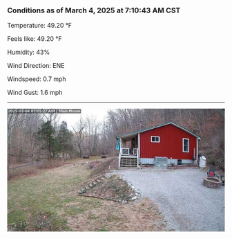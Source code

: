 ### Conditions as of March 4, 2025 at 7:10:43 AM CST 

Temperature: 49.20 &deg;F

Feels like: 49.20 &deg;F

Humidity: 43%

Wind Direction: ENE

Windspeed: 0.7 mph

Wind Gust: 1.6 mph

---

<img src="./images/latest.jpeg"/>

